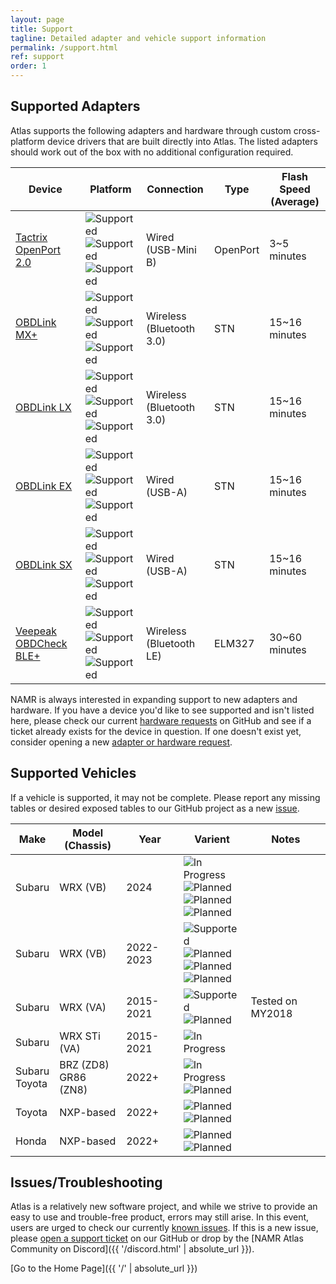 ```yaml
---
layout: page
title: Support
tagline: Detailed adapter and vehicle support information
permalink: /support.html
ref: support
order: 1
---
```


## Supported Adapters

Atlas supports the following adapters and hardware through custom cross-platform device drivers that are built directly into Atlas. The listed adapters should work out of the box with no additional configuration required.

| Device               | Platform           | Connection | Type | Flash Speed<br>(Average) |
|----------------------|--------------------|------------|------|--------------------------|
| [Tactrix OpenPort 2.0](https://www.tactrix.com/index.php?page=shop.product_details&flypage=flypage.tpl&product_id=17&category_id=6&option=com_virtuemart&Itemid=53&redirected=1&Itemid=53) | ![Supported](https://flat.badgen.net/badge/icon/Supported?icon=windows&label=Windows&color=green)<br>![Supported](https://flat.badgen.net/badge/icon/Supported?icon=apple&label=Mac%20OS%20X&color=green)<br>![Supported](https://flat.badgen.net/badge/icon/Supported?icon=terminal&label=Linux&color=green) | Wired<br>(USB-Mini B) | OpenPort | 3~5 minutes |
| [OBDLink MX+](https://www.obdlink.com/products/obdlink-mxp/) | ![Supported](https://flat.badgen.net/badge/icon/Supported?icon=windows&label=Windows&color=green)<br>![Supported](https://flat.badgen.net/badge/icon/Supported?icon=apple&label=Mac%20OS%20X&color=green)<br>![Supported](https://flat.badgen.net/badge/icon/Supported?icon=terminal&label=Linux&color=green) | Wireless<br>(Bluetooth 3.0) | STN | 15~16 minutes |
| [OBDLink LX](https://www.obdlink.com/products/obdlink-lx/) | ![Supported](https://flat.badgen.net/badge/icon/Supported?icon=windows&label=Windows&color=green)<br>![Supported](https://flat.badgen.net/badge/icon/Supported?icon=apple&label=Mac%20OS%20X&color=green)<br>![Supported](https://flat.badgen.net/badge/icon/Supported?icon=terminal&label=Linux&color=green) | Wireless<br>(Bluetooth 3.0) | STN | 15~16 minutes |
| [OBDLink EX](https://www.obdlink.com/products/obdlink-ex/) | ![Supported](https://flat.badgen.net/badge/icon/Supported?icon=windows&label=Windows&color=green)<br>![Supported](https://flat.badgen.net/badge/icon/Supported?icon=apple&label=Mac%20OS%20X&color=green)<br>![Supported](https://flat.badgen.net/badge/icon/Supported?icon=terminal&label=Linux&color=green) | Wired<br>(USB-A) | STN | 15~16 minutes |
| [OBDLink SX](https://www.obdlink.com/products/obdlink-sx/) | ![Supported](https://flat.badgen.net/badge/icon/Supported?icon=windows&label=Windows&color=green)<br>![Supported](https://flat.badgen.net/badge/icon/Supported?icon=apple&label=Mac%20OS%20X&color=green)<br>![Supported](https://flat.badgen.net/badge/icon/Supported?icon=terminal&label=Linux&color=green) | Wired<br>(USB-A) | STN | 15~16 minutes |
| [Veepeak OBDCheck BLE+](https://www.amazon.com/dp/B076XVQMVS) | ![Supported](https://flat.badgen.net/badge/icon/Supported?icon=windows&label=Windows&color=green)<br>![Supported](https://flat.badgen.net/badge/icon/Supported?icon=apple&label=Mac%20OS%20X&color=green)<br>![Supported](https://flat.badgen.net/badge/icon/Supported?icon=terminal&label=Linux&color=green) | Wireless<br>(Bluetooth LE) | ELM327 | 30~60 minutes |

NAMR is always interested in expanding support to new adapters and hardware. If you have a device you'd like to see supported and isn't listed here, please check our current [hardware requests](https://github.com/atlas-tuning/atlas-public/labels/hardware%20request) on GitHub and see if a ticket already exists for the device in question. If one doesn't exist yet, consider opening a new [adapter or hardware request](https://github.com/atlas-tuning/atlas-public/issues/new?labels=hardware%20request&template=adapter_request.md&title=).

## Supported Vehicles

If a vehicle is supported, it may not be complete. Please report any missing tables or desired exposed tables to our GitHub project as a new [issue](https://github.com/atlas-tuning/atlas/issue).

| Make   | Model<br>(Chassis) | Year      | Varient | Notes |
|--------|--------------------|-----------|---------|-------|
| Subaru | WRX (VB)     | 2024      | ![In Progress](https://flat.badgen.net/badge/icon/In%20Progress?label=USDM%20-%206MT&color=blue)<br>![Planned](https://flat.badgen.net/badge/icon/Planned?label=AUDM%20-%206MT&color=purple)<br>![Planned](https://flat.badgen.net/badge/icon/Planned?label=USDM%20-%20CVT&color=purple)<br>![Planned](https://flat.badgen.net/badge/icon/Planned?label=AUDM%20-%20CVT&color=purple) |  |
| Subaru | WRX (VB)     | 2022-2023      | ![Supported](https://flat.badgen.net/badge/icon/Supported?label=USDM%20-%206MT&color=green)<br>![Planned](https://flat.badgen.net/badge/icon/Planned?label=AUDM%20-%206MT&color=purple)<br>![Planned](https://flat.badgen.net/badge/icon/Planned?label=USDM%20-%20CVT&color=purple)<br>![Planned](https://flat.badgen.net/badge/icon/Planned?label=AUDM%20-%20CVT&color=purple) |  |
| Subaru | WRX (VA)     | 2015-2021 | ![Supported](https://flat.badgen.net/badge/icon/Supported?label=USDM%20-%206MT&color=green)<br>![Planned](https://flat.badgen.net/badge/icon/Planned?label=USDM%20-%20CVT&color=purple) | Tested on MY2018 |
| Subaru | WRX STi (VA) | 2015-2021 | ![In Progress](https://flat.badgen.net/badge/icon/In%20Progress?label=USDM%20-%206MT&color=blue) | |
| Subaru<br>Toyota | BRZ (ZD8)<br>GR86 (ZN8) | 2022+     | ![In Progress](https://flat.badgen.net/badge/icon/In%20Progress?label=USDM%20-%206MT&color=blue)<br>![Planned](https://flat.badgen.net/badge/icon/Planned?label=USDM%20-%206AT&color=purple) |  |
| Toyota | NXP-based | 2022+     | ![Planned](https://flat.badgen.net/badge/icon/Planned?label=5/6MT&color=purple)<br>![Planned](https://flat.badgen.net/badge/icon/Planned?label=Auto&color=purple) |  |
| Honda  | NXP-based | 2022+     | ![Planned](https://flat.badgen.net/badge/icon/Planned?label=5/6MT&color=purple)<br>![Planned](https://flat.badgen.net/badge/icon/Planned?label=Auto&color=purple) |  |

## Issues/Troubleshooting

Atlas is a relatively new software project, and while we strive to provide an easy to use and trouble-free product, errors may still arise. In this event, users are urged to check our currently [known issues](https://github.com/atlas-tuning/atlas/labels/bug). If this is a new issue, please [open a support ticket](https://github.com/atlas-tuning/atlas-public/issues/new?labels=bug&template=bug_report.md) on our GitHub or drop by the [NAMR Atlas Community on Discord]({{ '/discord.html' | absolute_url }}).

[Go to the Home Page]({{ '/' | absolute_url }})
